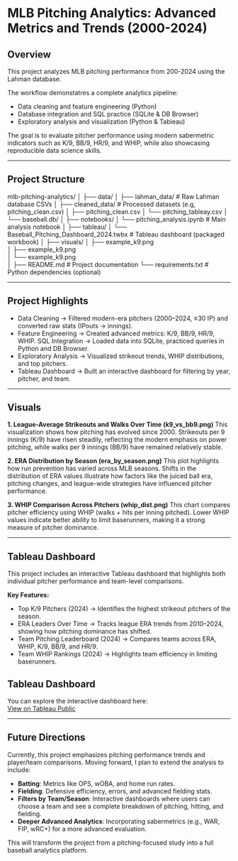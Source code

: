 # MLB Pitching Analytics: Advanced Metrics and Trends (2000-2024)

## Overview
This project analyzes MLB pitching performance from 200-2024 using the Lahman database.

The workflow demonstatres a complete analytics pipeline:
- Data cleaning and feature engineering (Python)
- Database integration and SQL practice (SQLite & DB Browser)
- Exploratory analysis and visualization (Python & Tableau)

The goal is to evaluate pitcher performance using modern sabermetric indicators such as K/9, BB/9, HR/9, and WHIP, while also showcasing reproducible data science skills.

---

## Project Structure
mlb-pitching-analytics/
│
├── data/
│   ├── lahman_data/             # Raw Lahman database CSVs
│   ├── cleaned_data/            # Processed datasets (e.g, pitching_clean.csv)
│       ├──  pitching_clean.csv
│       └── pitching_tableay.csv
│   └── baseball.db/
│
├── notebooks/
│   └── pitching_analysis.ipynb  # Main analysis notebook
│
├── tableau/
│   └── Baseball_Pitching_Dashboard_2024.twbx  # Tableau dashboard (packaged workbook)
│
├── visuals/
│   ├── example_k9.png           
│   ├── example_k9.png   
│   └── example_k9.png   
│
├── README.md                    # Project documentation
└── requirements.txt             # Python dependencies (optional)

---

## Project Highlights

- Data Cleaning → Filtered modern-era pitchers (2000–2024, ≥30 IP) and converted raw stats (IPouts → innings).
- Feature Engineering → Created advanced metrics: K/9, BB/9, HR/9, WHIP.
SQL Integration → Loaded data into SQLite, practiced queries in Python and DB Browser.
- Exploratory Analysis → Visualized strikeout trends, WHIP distributions, and top pitchers.
- Tableau Dashboard → Built an interactive dashboard for filtering by year, pitcher, and team.

---

## Visuals

**1. League-Average Strikeouts and Walks Over Time (k9_vs_bb9.png)**
This visualization shows how pitching has evolved since 2000. Strikeouts per 9 innings (K/9) have risen steadily, reflecting the modern emphasis on power pitching, while walks per 9 innings (BB/9) have remained relatively stable.

**2. ERA Distribution by Season (era_by_season.png)**
This plot highlights how run prevention has varied across MLB seasons. Shifts in the distribution of ERA values illustrate how factors like the juiced ball era, pitching changes, and league-wide strategies have influenced pitcher performance.

**3. WHIP Comparison Across Pitchers (whip_dist.png)**
This chart compares pitcher efficiency using WHIP (walks + hits per inning pitched). Lower WHIP values indicate better ability to limit baserunners, making it a strong measure of pitcher dominance.

---

## Tableau Dashboard

This project includes an interactive Tableau dashboard that highlights both individual pitcher performance and team-level comparisons.

**Key Features:**
- Top K/9 Pitchers (2024) → Identifies the highest strikeout pitchers of the season.
- ERA Leaders Over Time → Tracks league ERA trends from 2010–2024, showing how pitching dominance has shifted.
- Team Pitching Leaderboard (2024) → Compares teams across ERA, WHIP, K/9, BB/9, and HR/9.
- Team WHIP Rankings (2024) → Highlights team efficiency in limiting baserunners.

## Tableau Dashboard
You can explore the interactive dashboard here:  
[View on Tableau Public](https://public.tableau.com/views/Baseball_Pitching_Dashboard_2024/TopK9?:language=en-US&:sid=&:redirect=auth&:display_count=n&:origin=viz_share_link)

---

## Future Directions

Currently, this project emphasizes pitching performance trends and player/team comparisons. Moving forward, I plan to extend the analysis to include:

- **Batting**: Metrics like OPS, wOBA, and home run rates.
- **Fielding**: Defensive efficiency, errors, and advanced fielding stats.
- **Filters by Team/Season**: Interactive dashboards where users can choose a team and see a complete breakdown of pitching, hitting, and fielding.
- **Deeper Advanced Analytics**: Incorporating sabermetrics (e.g., WAR, FIP, wRC+) for a more advanced evaluation.

This will transform the project from a pitching-focused study into a full baseball analytics platform.
